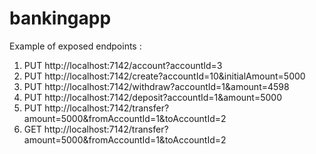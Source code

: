# bankingapp

  Example of exposed endpoints :
  1. PUT http://localhost:7142/account?accountId=3
  2. PUT http://localhost:7142/create?accountId=10&initialAmount=5000
  3. PUT http://localhost:7142/withdraw?accountId=1&amount=4598
  4. PUT http://localhost:7142/deposit?accountId=1&amount=5000
  5. PUT http://localhost:7142/transfer?amount=5000&fromAccountId=1&toAccountId=2
  6. GET http://localhost:7142/transfer?amount=5000&fromAccountId=1&toAccountId=2
